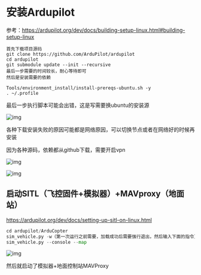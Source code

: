 # 安装Ardupilot

参考：https://ardupilot.org/dev/docs/building-setup-linux.html#building-setup-linux

```plain
首先下载项目源码
git clone https://github.com/ArduPilot/ardupilot
cd ardupilot
git submodule update --init --recursive
最后一步需要的时间较长，耐心等待即可
然后是安装需要的依赖
 
Tools/environment_install/install-prereqs-ubuntu.sh -y 
. ~/.profile
```

最后一步执行脚本可能会出错，这是写需要换ubuntu的安装源

![img](https://cdn.nlark.com/yuque/0/2022/png/2652737/1646724013865-a17c624f-3fe7-476a-a0cf-5ebc2518e332.png)

各种下载安装失败的原因可能都是网络原因，可以切换节点或者在网络好的时候再安装

因为各种源码，依赖都从github下载，需要开启vpn

![img](https://cdn.nlark.com/yuque/0/2022/png/2652737/1650422072546-5bad161d-6e1e-495e-9e0a-578561a802d9.png)

![img](https://cdn.nlark.com/yuque/0/2022/png/2652737/1650542502568-e2209ee6-424b-4195-ae83-1d65672d0b77.png)



## 启动SITL（飞控固件+模拟器）+MAVproxy（地面站）

https://ardupilot.org/dev/docs/setting-up-sitl-on-linux.html

```python
cd ardupilot/ArduCopter
sim_vehicle.py -w（第一次运行之前需要，加载成功后需要强行退出，然后输入下面的指令）
sim_vehicle.py --console --map
```

![img](https://cdn.nlark.com/yuque/0/2022/png/2652737/1650434810646-0ac2b8b4-683b-4c0d-83f1-b1c160f0fcf8.png)

然后就启动了模拟器+地面控制站MAVProxy